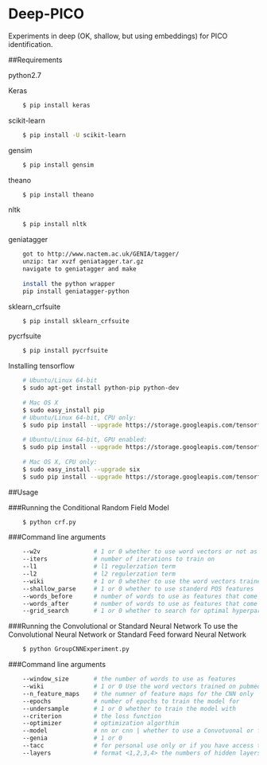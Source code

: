 # Deep-PICO

Experiments in deep (OK, shallow, but using embeddings) for PICO identification.

##Requirements

python2.7

Keras
```bash
    $ pip install keras
```

scikit-learn
```bash
    $ pip install -U scikit-learn
```
gensim
```bash
    $ pip install gensim
```
theano
```bash
    $ pip install theano
```
nltk
```bash
    $ pip install nltk
```
geniatagger
```bash
    got to http://www.nactem.ac.uk/GENIA/tagger/
    unzip: tar xvzf geniatagger.tar.gz
    navigate to geniatagger and make
    
    install the python wrapper
    pip install geniatagger-python
```
sklearn_crfsuite
```bash
    $ pip install sklearn_crfsuite
```
pycrfsuite
```bash
    $ pip install pycrfsuite
```


Installing tensorflow
```bash
    # Ubuntu/Linux 64-bit
    $ sudo apt-get install python-pip python-dev
    
    # Mac OS X
    $ sudo easy_install pip
    # Ubuntu/Linux 64-bit, CPU only:
    $ sudo pip install --upgrade https://storage.googleapis.com/tensorflow/linux/cpu/tensorflow-0.7.1-cp27-none-linux_x86_64.whl
    
    # Ubuntu/Linux 64-bit, GPU enabled:
    $ sudo pip install --upgrade https://storage.googleapis.com/tensorflow/linux/gpu/tensorflow-0.7.1-cp27-none-linux_x86_64.whl
    
    # Mac OS X, CPU only:
    $ sudo easy_install --upgrade six
    $ sudo pip install --upgrade https://storage.googleapis.com/tensorflow/mac/tensorflow-0.7.1-cp27-none-any.whl
```

##Usage

###Running the Conditional Random Field Model
```bash
    $ python crf.py 
```

###Command line arguments 
```bash
    --w2v               # 1 or 0 whether to use word vectors or not as features
    --iters             # number of iterations to train on    
    --l1                # l1 regulerzation term
    --l2                # l2 regulerzation term
    --wiki              # 1 or 0 whether to use the word vectors trained on wikipedia and pubmed 
    --shallow_parse     # 1 or 0 whether to use standerd POS features
    --words_before      # number of words to use as features that come before each token
    --words_after       # number of words to use as features that come after each token
    --grid_search       # 1 or 0 whether to search for optimal hyperparmeters with grid search
```




###Running the Convolutional or Standard Neural Network 
To use the  Convolutional Neural Network or Standard Feed forward Neural Network

```bash
    $ python GroupCNNExperiment.py  
```

###Command line arguments

```bash
    --window_size       # the number of words to use as features 
    --wiki              # 1 or 0 Use the word vectors trained on pubmed and wikipedia 
    --n_feature_maps    # the numner of feature maps for the CNN only
    --epochs            # number of epochs to train the model for
    --undersample       # 1 or 0 whether to train the model with 
    --criterion         # the loss function
    --optimizer         # optimization algorthim 
    --model             # nn or cnn | whether to use a Convotuonal or feed forward neural network 
    --genia             # 1 or 0
    --tacc              # for personal use only or if you have access to TACC for some reason 
    --layers            # format <1,2,3,4> the numbers of hidden layers in the network
```
